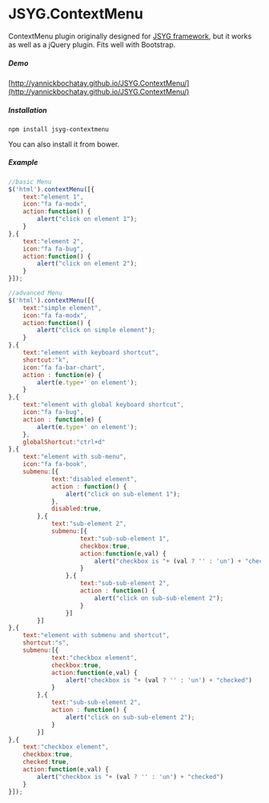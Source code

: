 # JSYG.ContextMenu
ContextMenu plugin originally designed for [JSYG framework](https://github.com/YannickBochatay/JSYG), but it works as well as a jQuery plugin.
Fits well with Bootstrap.

##### Demo
[http://yannickbochatay.github.io/JSYG.ContextMenu/](http://yannickbochatay.github.io/JSYG.ContextMenu/)

##### Installation
```shell
npm install jsyg-contextmenu
```
You can also install it from bower.

##### Example
```javascript
//basic Menu
$('html').contextMenu([{
    text:"element 1",
    icon:"fa fa-modx",
    action:function() {
        alert("click on element 1");
    }
},{
    text:"element 2",
    icon:"fa fa-bug",
    action:function() {
        alert("click on element 2");
    }
}]);

//advanced Menu
$('html').contextMenu([{
    text:"simple element",
    icon:"fa fa-modx",
    action:function() {
        alert("click on simple element");
    }
},{
    text:"element with keyboard shortcut",
    shortcut:"k",
    icon:"fa fa-bar-chart",
    action : function(e) {
        alert(e.type+' on element');
    }
},{
    text:"element with global keyboard shortcut",
    icon:"fa fa-bug",
    action : function(e) {
        alert(e.type+' on element');
    },
    globalShortcut:"ctrl+d"
},{
    text:"element with sub-menu",
    icon:"fa fa-book",
    submenu:[{
            text:"disabled element",
            action : function() {
                alert("click on sub-element 1");
            },
            disabled:true,
        },{
            text:"sub-element 2",
            submenu:[{
                    text:"sub-sub-element 1",
                    checkbox:true,
                    action:function(e,val) {
                        alert("checkbox is "+ (val ? '' : 'un') + "checked")
                    }
                },{
                    text:"sub-sub-element 2",
                    action : function() {
                        alert("click on sub-sub-element 2");
                    }
                }]
        }]
},{
    text:"element with submenu and shortcut",
    shortcut:"s",
    submenu:[{
            text:"checkbox element",
            checkbox:true,
            action:function(e,val) {
                alert("checkbox is "+ (val ? '' : 'un') + "checked")
            }
        },{
            text:"sub-sub-element 2",
            action : function() {
                alert("click on sub-sub-element 2");
            }
        }] 
},{
    text:"checkbox element",
    checkbox:true,
    checked:true,
    action:function(e,val) {
        alert("checkbox is "+ (val ? '' : 'un') + "checked")
    }
}]);
```
